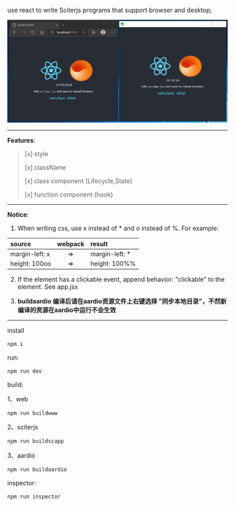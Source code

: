 
use react to write Sciterjs programs that support browser and desktop;

![screen](/screen.png)

---
**Features**:

> [x] style
>
> [x] className
>
> [x] class component (Lifecycle,State)
>
> [x] function component (hook)

---

**Notice**:
1. When writing css, use x instead of * and o instead of %. For example:

| source  | webpack | result |
| :-- | :--: | :-- |
| margin-left: x | => | margin-left: * |
| height: 100oo | => | height: 100%% |


2. If the element has a clickable event, append behavior: "clickable" to the element. See app.jsx

3. **buildaardio 编译后请在aardio资源文件上右键选择 "同步本地目录"，不然新编译的资源在aardio中运行不会生效**

---
install
```sh
npm i
```

run:
```sh
npm run dev
```

build:

1、web
```sh
npm run buildwww
```

2、sciterjs
```sh
npm run buildscapp
```

3、aardio
```sh
npm run buildaardio
```

inspector:
```sh
npm run inspector
```